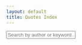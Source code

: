 ```yaml
---
layout: default
title: Quotes Index
---
```


<input type="text" id="searchInput" class="input" placeholder="Search by author or keyword...">
<div id="quotes-list">
  <!-- The list of quotes will appear here -->
</div>

<script>
  // Render quotes from the global quotes variable
function renderQuotes(quotes) {
    const container = document.getElementById('quotes-list');
    container.innerHTML = "";
    quotes.forEach(function(quote, index) {
      const relativeUrl = "{{ '/quote.html' | relative_url }}";
      container.innerHTML += `
        <div class="box">
          <p class="quote">“${quote.quote}”</p>
          <p class="author">— ${quote.author}</p>
          <p class="source"><em>${quote.source}</em></p>
          ${quote.hint ? `<p class="hint"><small>Hint: ${quote.hint}</small></p>` : ''}
          <p><a href="${relativeUrl}?id=${index}" class="button is-small is-link">View</a></p>
        </div>
      `;
    });
  }

  function sortQuotes(quotes) {
    return quotes.sort((a, b) => {
      const authorA = a.author.toLowerCase();
      const authorB = b.author.toLowerCase();
      if (authorA < authorB) return -1;
      if (authorA > authorB) return 1;
      // If authors are equal, sort by source
      const sourceA = a.source.toLowerCase();
      const sourceB = b.source.toLowerCase();
      if (sourceA < sourceB) return -1;
      if (sourceA > sourceB) return 1;
      return 0;
    });
  }

  function filterQuotes() {
    const query = document.getElementById('searchInput').value.toLowerCase();
    const filtered = window.quotes.filter(quote => {
      return quote.author.toLowerCase().includes(query) ||
             quote.quote.toLowerCase().includes(query) ||
             quote.source.toLowerCase().includes(query) ||
             (quote.hint && quote.hint.toLowerCase().includes(query));
    });
    renderQuotes(sortQuotes(filtered));
  }

  document.addEventListener('DOMContentLoaded', function() {
    const sorted = sortQuotes(window.quotes.slice());
    renderQuotes(sorted);
    document.getElementById('searchInput').addEventListener('input', filterQuotes);
  });
</script>
